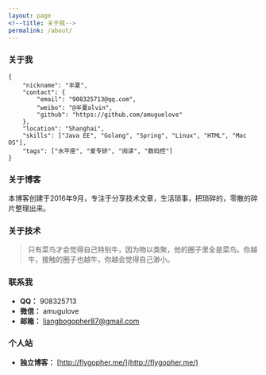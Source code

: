 ```yaml
---
layout: page
<!--title: 关于我-->
permalink: /about/
---
```


<h3>关于我</h3>
<pre>
<code>{
    "nickname": "半夏", 
    "contact": {
        "email": "908325713@qq.com",
        "weibo": "@半夏alvin",
        "github": "https://github.com/amuguelove"
    },
    "location": "Shanghai",
    "skills": ["Java EE", "Golang", "Spring", "Linux", "HTML", "Mac OS"],
    "tags": ["水平座", "爱专研", "阅读", "数码控"]
}</code>
</pre>
<h3>关于博客</h3>

本博客创建于2016年9月，专注于分享技术文章，生活琐事，把琐碎的，零散的碎片整理出来。
<br>
<h3>关于技术</h3>
<blockquote>只有菜鸟才会觉得自己特别牛，因为物以类聚，他的圈子里全是菜鸟。你越牛，接触的圈子也越牛，你越会觉得自己渺小。</blockquote>

<h3>联系我</h3>

- **QQ：** 908325713
- **微信：** amugulove
- **邮箱：** <a herf="mailto:liangbogopher87@gmail.com">liangbogopher87@gmail.com</a>

<h3>个人站</h3>

- **独立博客：** [http://flygopher.me/](http://flygopher.me/)


